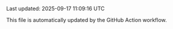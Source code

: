 Last updated: 2025-09-17 11:09:16 UTC

This file is automatically updated by the GitHub Action workflow.

